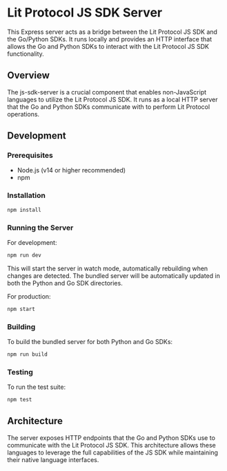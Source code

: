 # Lit Protocol JS SDK Server

This Express server acts as a bridge between the Lit Protocol JS SDK and the Go/Python SDKs. It runs locally and provides an HTTP interface that allows the Go and Python SDKs to interact with the Lit Protocol JS SDK functionality.

## Overview

The js-sdk-server is a crucial component that enables non-JavaScript languages to utilize the Lit Protocol JS SDK. It runs as a local HTTP server that the Go and Python SDKs communicate with to perform Lit Protocol operations.

## Development

### Prerequisites

- Node.js (v14 or higher recommended)
- npm

### Installation

```bash
npm install
```

### Running the Server

For development:

```bash
npm run dev
```

This will start the server in watch mode, automatically rebuilding when changes are detected. The bundled server will be automatically updated in both the Python and Go SDK directories.

For production:

```bash
npm start
```

### Building

To build the bundled server for both Python and Go SDKs:

```bash
npm run build
```

### Testing

To run the test suite:

```bash
npm test
```

## Architecture

The server exposes HTTP endpoints that the Go and Python SDKs use to communicate with the Lit Protocol JS SDK. This architecture allows these languages to leverage the full capabilities of the JS SDK while maintaining their native language interfaces.
